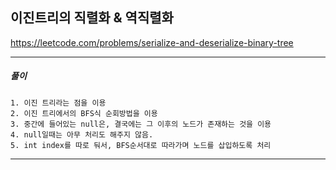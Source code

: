## 이진트리의 직렬화 & 역직렬화

https://leetcode.com/problems/serialize-and-deserialize-binary-tree

---

<h5>풀이</h5>

    1. 이진 트리라는 점을 이용
    2. 이진 트리에서의 BFS식 순회방법을 이용
    3. 중간에 들어있는 null은, 결국에는 그 이후의 노드가 존재하는 것을 이용
    4. null일때는 아무 처리도 해주지 않음.
    5. int index를 따로 둬서, BFS순서대로 따라가며 노드를 삽입하도록 처리

---